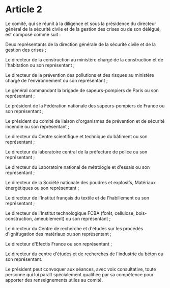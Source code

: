 # Article 2

Le comité, qui se réunit à la diligence et sous la présidence du    directeur général de la sécurité civile et de la gestion des crises ou de son délégué, est composé comme suit :

Deux représentants de la direction générale de la sécurité civile et de la gestion des crises ;

Le directeur de la construction au ministère chargé de la construction et de l'habitation ou son représentant ;

Le directeur de la prévention des pollutions et des risques au ministère chargé de l'environnement ou son représentant ;

Le général commandant la brigade de sapeurs-pompiers de Paris ou son représentant ;

Le président de la Fédération nationale des sapeurs-pompiers de France ou son représentant ;

Le président du comité de liaison d'organismes de prévention et de sécurité incendie ou son représentant ;

Le directeur du Centre scientifique et technique du bâtiment ou son représentant ;

Le directeur du laboratoire central de la préfecture de police ou son représentant ;

Le directeur du Laboratoire national de métrologie et d'essais ou son représentant ;

Le directeur de la Société nationale des poudres et explosifs, Matériaux énergétiques ou son représentant ;

Le directeur de l'Institut français du textile et de l'habillement ou son représentant ;

Le directeur de l'Institut technologique FCBA (forêt, cellulose, bois-construction, ameublement) ou son représentant ;

Le directeur du Centre de recherche et d'études sur les procédés d'ignifugation des matériaux ou son représentant ;

Le directeur d'Efectis France ou son représentant ;

Le directeur du centre d'études et de recherches de l'industrie du béton ou son représentant.

Le président peut convoquer aux séances, avec voix consultative, toute personne qui lui paraît spécialement qualifiée par sa compétence pour apporter des renseignements utiles au comité.
